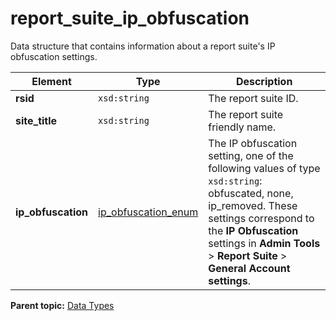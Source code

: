 # report_suite_ip_obfuscation

Data structure that contains information about a report suite's IP obfuscation settings.

|Element|Type|Description|
|-------|----|-----------|
|**rsid** |`xsd:string` | The report suite ID. |
|**site_title** |`xsd:string` | The report suite friendly name. |
|**ip_obfuscation** |[ip_obfuscation_enum](r_ip_obfuscation_enum.md#) | The IP obfuscation setting, one of the following values of type `xsd:string`: obfuscated, none, ip_removed. These settings correspond to the **IP Obfuscation** settings in **Admin Tools** > **Report Suite** > **General Account settings**. |

**Parent topic:** [Data Types](../data_types/c_datatypes.md)

